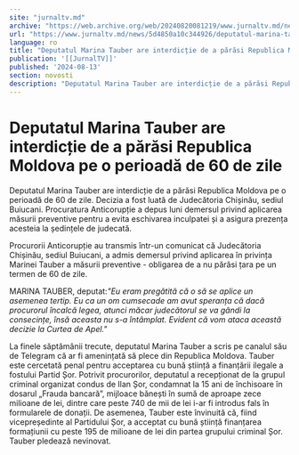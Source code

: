 ```yaml
---
site: "jurnaltv.md"
archive: "https://web.archive.org/web/20240820081219/www.jurnaltv.md/news/5d4850a10c344926/deputatul-marina-tauber-are-interdictie-de-a-parasi-republica-moldova-pe-o-perioada-de-60-de-zile.html"
url: "https://www.jurnaltv.md/news/5d4850a10c344926/deputatul-marina-tauber-are-interdictie-de-a-parasi-republica-moldova-pe-o-perioada-de-60-de-zile.html"
language: ro
title: "Deputatul Marina Tauber are interdicție de a părăsi Republica Moldova pe o perioadă de 60 de zile"
publication: '[[JurnalTV]]'
published: '2024-08-13'
section: novosti
description: "Deputatul Marina Tauber are interdicție de a părăsi Republica Moldova pe o perioadă de 60 de zile. Decizia a fost luată de Judecătoria Chișinău, sediul Buiucani. Procuratura Anticorupție a depus luni demersul privind aplicarea măsurii preventive pentru a evita eschivarea inculpatei și a asigura prezența acesteia la ședințele de judecată."
---
```


# Deputatul Marina Tauber are interdicție de a părăsi Republica Moldova pe o perioadă de 60 de zile

Deputatul Marina Tauber are interdicție de a părăsi Republica Moldova pe o perioadă de 60 de zile. Decizia a fost luată de Judecătoria Chișinău, sediul Buiucani. Procuratura Anticorupție a depus luni demersul privind aplicarea măsurii preventive pentru a evita eschivarea inculpatei și a asigura prezența acesteia la ședințele de judecată.

Procurorii Anticorupție au transmis într-un comunicat că Judecătoria Chișinău, sediul Buiucani, a admis demersul privind aplicarea în privința Marinei Tauber a măsurii preventive - obligarea de a nu părăsi țara pe un termen de 60 de zile.

MARINA TAUBER, deputat:*"Eu eram pregătită că o să se aplice un asemenea tertip. Eu ca un om cumsecade am avut speranța că dacă procurorul încalcă legea, atunci măcar judecătorul se va gândi la consecințe, însă aceasta nu s-a întâmplat. Evident că vom ataca această decizie la Curtea de Apel."*

La finele săptămânii trecute, deputatul Marina Tauber a scris pe canalul său de Telegram că ar fi amenințată să plece din Republica Moldova. Tauber este cercetată penal pentru acceptarea cu bună știință a finanțării ilegale a fostului Partid Șor. Potrivit procurorilor, deputatul a recepționat de la grupul criminal organizat condus de Ilan Șor, condamnat la 15 ani de închisoare în dosarul „Frauda bancară”, mijloace bănești în sumă de aproape zece milioane de lei, dintre care peste 740 de mii de lei i-ar fi introdus fals în formularele de donații. De asemenea, Tauber este învinuită că, fiind vicepreședinte al Partidului Șor, a acceptat cu bună știință finanțarea formațiunii cu peste 195 de milioane de lei din partea grupului criminal Șor. Tauber pledează nevinovat.